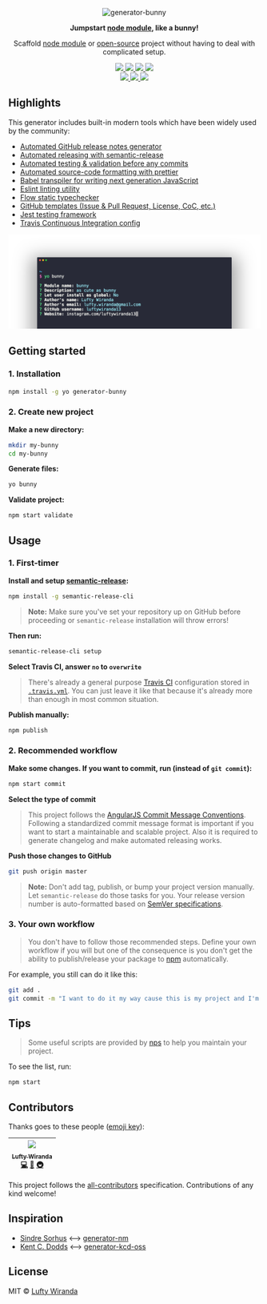 <p align="center">
  <img src="https://cdn.shopify.com/s/files/1/0185/5092/products/nature-0006_large.png" width="184" alt="generator-bunny" />
</p>

<p align="center">
  <strong>
    Jumpstart <a href="https://nodejs.org/api/modules.html#modules_modules">node module</a>, like a bunny!
  </strong>
</p>

<p align="center">
  Scaffold <a href="https://www.npmjs.com/">node module</a> or <a href="https://en.wikipedia.org/wiki/Open-source_software">open-source</a> project without having to deal with complicated setup.
</p>

<p align="center">
  <a href="https://www.npmjs.com/package/generator-bunny">
    <img src="https://img.shields.io/npm/v/generator-bunny.svg?style=flat-square" />
  </a>
  <a href="https://www.npmjs.com/package/generator-bunny">
    <img src="https://img.shields.io/npm/dt/generator-bunny.svg?style=flat-square" />
  </a>
  <a href="https://travis-ci.org/luftywiranda13/generator-bunny">
    <img src="https://img.shields.io/travis/luftywiranda13/generator-bunny/master.svg?style=flat-square" />
  </a>
  <a href="https://codecov.io/github/luftywiranda13/generator-bunny">
    <img src="https://img.shields.io/codecov/c/github/luftywiranda13/generator-bunny.svg?style=flat-square" />
  </a>
  <br />
  <a href="http://commitizen.github.io/cz-cli">
    <img src="https://img.shields.io/badge/commitizen-friendly-brightgreen.svg?style=flat-square" />
  </a>
  <a href="https://github.com/luftywiranda13/generator-bunny/blob/feature/babel/other/code_of_conduct.md">
    <img src="https://img.shields.io/badge/code%20of-conduct-ff69b4.svg?style=flat-square" />
  </a>
  <a href="https://github.com/luftywiranda13/generator-bunny/blob/master/other/roadmap.md">
    <img src="https://img.shields.io/badge/%F0%9F%93%94-roadmap-CD9523.svg?style=flat-square" />
  </a>
</p>

## Highlights

This generator includes built-in modern tools which have been widely used by the community:
-   [Automated GitHub release notes generator](/releases)
-   [Automated releasing with semantic-release][semantic-link]
-   [Automated testing & validation before any commits][husky-link]
-   [Automated source-code formatting with prettier][prettier-link]
-   [Babel transpiler for writing next generation JavaScript][babel-link]
-   [Eslint linting utility][eslint-link]
-   [Flow static typechecker][flow-link]
-   [GitHub templates (Issue & Pull Request, License, CoC, etc.)](https://github.com/blog/2111-issue-and-pull-request-templates)
-   [Jest testing framework][jest-link]
-   [Travis Continuous Integration config][travis-link]

![](screenshot.png)

## Getting started

### 1. Installation

```sh
npm install -g yo generator-bunny
```

### 2. Create new project

**Make a new directory:**

```sh
mkdir my-bunny
cd my-bunny
```

**Generate files:**

```sh
yo bunny
```

**Validate project:**

```sh
npm start validate
```

## Usage

### 1. First-timer

**Install and setup [semantic-release][semantic-link]:**

```sh
npm install -g semantic-release-cli
```

> **Note:** Make sure you've set your repository up on GitHub before proceeding or `semantic-release` installation will throw errors!

**Then run:**

```sh
semantic-release-cli setup
```

**Select Travis CI, answer `no` to `overwrite`**

> There's already a general purpose [Travis CI][travis-link] configuration stored in [`.travis.yml`](./app/templates/_travis.yml). You can just leave it like that because it's already more than enough in most common situation.

**Publish manually:**

```sh
npm publish
```

### 2. Recommended workflow

**Make some changes. If you want to commit, run (instead of `git commit`):**

```sh
npm start commit
```

**Select the type of commit**

> This project follows the [AngularJS Commit Message Conventions][angular-conventions-link]. Following a standardized commit message format is important if you want to start a maintainable and scalable project. Also it is required to generate changelog and make automated releasing works.

**Push those changes to GitHub**

```sh
git push origin master
```

> **Note:** Don't add tag, publish, or bump your project version manually. Let `semantic-release` do those tasks for you. Your release version number is auto-formatted based on [SemVer specifications][semver-link].


### 3. Your own workflow

> You don't have to follow those recommended steps. Define your own workflow if you will but one of the consequence is you don't get the ability to publish/release your package to [npm][npm-link] automatically.

For example, you still can do it like this:

```sh
git add .
git commit -m "I want to do it my way cause this is my project and I'm working for myself"
```

## Tips

> Some useful scripts are provided by [nps](https://github.com/kentcdodds/nps) to help you maintain your project.

To see the list, run:

```sh
npm start
```

## Contributors

Thanks goes to these people ([emoji key](https://github.com/kentcdodds/all-contributors#emoji-key)):

<!-- ALL-CONTRIBUTORS-LIST:START - Do not remove or modify this section -->
| [<img src="https://avatars3.githubusercontent.com/u/22868432?v=3" width="100px;"/><br /><sub>Lufty Wiranda</sub>](http://instagram.com/luftywiranda13)<br />[💻](https://github.com/luftywiranda13/generator-bunny/commits?author=luftywiranda13 "Code") [📖](https://github.com/luftywiranda13/generator-bunny/commits?author=luftywiranda13 "Documentation") [🚇](#infra-luftywiranda13 "Infrastructure (Hosting, Build-Tools, etc)") |
| :---: |
<!-- ALL-CONTRIBUTORS-LIST:END -->

This project follows the [all-contributors](https://github.com/kentcdodds/all-contributors) specification. Contributions of any kind welcome!

## Inspiration

- [Sindre Sorhus](https://github.com/sindresorhus) ⟷ [generator-nm](https://github.com/sindresorhus/generator-nm)
- [Kent C. Dodds](https://github.com/kentcdodds) ⟷ [generator-kcd-oss](https://github.com/kentcdodds/generator-kcd-oss)

## License
MIT &copy; [Lufty Wiranda](https://www.instagram.com/luftywiranda13)

<!-- reference -->
[angular-conventions-link]: https://docs.google.com/document/d/1QrDFcIiPjSLDn3EL15IJygNPiHORgU1_OOAqWjiDU5Y/edit
[babel-link]: https://babeljs.io
[eslint-link]: http://eslint.org/
[flow-link]: https://flow.org
[husky-link]: https://github.com/typicode/husky
[jest-link]: https://facebook.github.io/jest
[npm-link]: https://www.npmjs.com/
[prettier-link]: https://github.com/prettier/prettier
[roadmap-link]: https://github.com/luftywiranda13/generator-bunny/blob/master/other/roadmap.md
[semantic-link]: https://github.com/semantic-release/semantic-release
[semver-link]: http://semver.org/
[travis-link]: https://travis-ci.org
